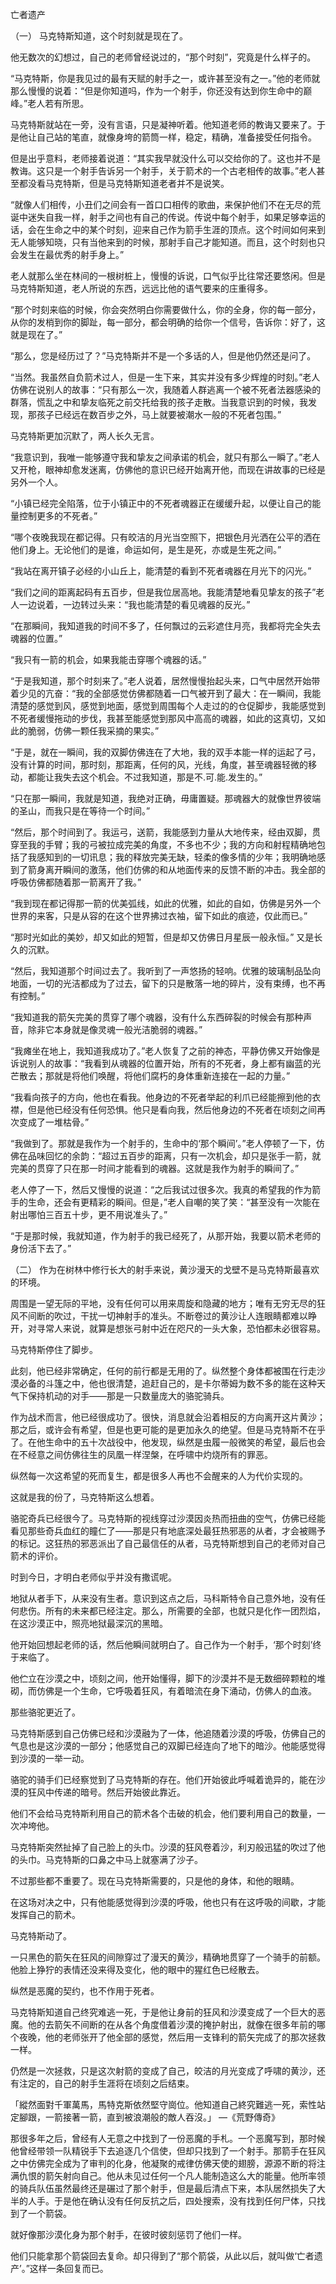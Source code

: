  

亡者遗产


（一）
马克特斯知道，这个时刻就是现在了。

他无数次的幻想过，自己的老师曾经说过的，“那个时刻”，究竟是什么样子的。

“马克特斯，你是我见过的最有天赋的射手之一，或许甚至没有之一。”他的老师就那么慢慢的说着：“但是你知道吗，作为一个射手，你还没有达到你生命中的巅峰。”老人若有所思。

马克特斯就站在一旁，没有言语，只是凝神听着。他知道老师的教诲又要来了。于是他让自己站的笔直，就像身垮的箭筒一样，稳定，精确，准备接受任何指令。

但是出乎意料，老师接着说道：“其实我早就没什么可以交给你的了。这也并不是教诲。这只是一个射手告诉另一个射手，关于箭术的一个古老相传的故事。”老人甚至都没看马克特斯，但是马克特斯知道老者并不是说笑。

“就像人们相传，小丑们之间会有一首口口相传的歌曲，来保护他们不在无尽的荒诞中迷失自我一样，射手之间也有自己的传说。传说中每个射手，如果足够幸运的话，会在生命之中的某个时刻，迎来自己作为箭手生涯的顶点。这个时间如何来到无人能够知晓，只有当他来到的时候，那射手自己才能知道。而且，这个时刻也只会发生在最优秀的射手身上。”

老人就那么坐在林间的一根树桩上，慢慢的诉说，口气似乎比往常还要悠闲。但是马克特斯知道，老人所说的东西，远远比他的语气要来的庄重得多。

“那个时刻来临的时候，你会突然明白你需要做什么，你的全身，你的每一部分，从你的发梢到你的脚趾，每一部分，都会明确的给你一个信号，告诉你：好了，这就是现在了。”

“那么，您是经历过了？”马克特斯并不是一个多话的人，但是他仍然还是问了。

“当然。我虽然自负箭术过人，但是一生下来，其实并没有多少辉煌的时刻。”老人仿佛在说别人的故事：“只有那么一次，我随着人群逃离一个被不死者法器感染的群落，慌乱之中和挚友临死之前交托给我的孩子走散。当我意识到的时候，我发现，那孩子已经远在数百步之外，马上就要被潮水一般的不死者包围。”

马克特斯更加沉默了，两人长久无言。

“我意识到，我唯一能够遵守我和挚友之间承诺的机会，就只有那么一瞬了。”老人又开枪，眼神却愈发迷离，仿佛他的意识已经开始离开他，而现在讲故事的已经是另外一个人。

“小镇已经完全陷落，位于小镇正中的不死者魂器正在缓缓升起，以便让自己的能量控制更多的不死者。”

“哪个夜晚我现在都记得。只有皎洁的月光当空照下，把银色月光洒在公平的洒在他们身上。无论他们的是谁，命运如何，是生是死，亦或是生死之间。”

“我站在离开镇子必经的小山丘上，能清楚的看到不死者魂器在月光下的闪光。”

“我们之间的距离起码有五百步，但是我位居高地。我能清楚地看见挚友的孩子”老人一边说着，一边转过头来：“我也能清楚的看见魂器的反光。”

“在那瞬间，我知道我的时间不多了，任何飘过的云彩遮住月亮，我都将完全失去魂器的位置。”

“我只有一箭的机会，如果我能击穿哪个魂器的话。”

“于是我知道，那个时刻来了。”老人说着，居然慢慢抬起头来，口气中居然开始带着少见的亢奋：“我的全部感觉仿佛都随着一口气被开到了最大：在一瞬间，我能清楚的感觉到风，感觉到地面，感觉到周围每个人走过的的仓促脚步，我能感觉到不死者缓慢拖动的步伐，我甚至能感觉到那风中高高的魂器，如此的这真切，又如此的脆弱，仿佛一颗任我采摘的果实。”

“于是，就在一瞬间，我的双脚仿佛连在了大地，我的双手本能一样的运起了弓，没有计算的时间，那时刻，那距离，任何的风，光线，角度，甚至魂器轻微的移动，都能让我失去这个机会。不过我知道，那是不.可.能.发生的。”

“只在那一瞬间，我就是知道，我绝对正确，毋庸置疑。那魂器大的就像世界彼端的圣山，而我只是在等待一个时间。”

“然后，那个时间到了。我运弓，送箭，我能感到力量从大地传来，经由双脚，贯穿至我的手臂；我的弓被拉成完美的角度，不多也不少；我的方向和射程精确地包括了我感知到的一切讯息；我的释放完美无缺，轻柔的像多情的少年；我明确地感到了箭身离开瞬间的激荡，他们仿佛的和从地面传来的反馈不断的冲击。我全部的呼吸仿佛都随着那一箭离开了我。”

“我到现在都记得那一箭的优美弧线，如此的优雅，如此的自如，仿佛是另外一个世界的来客，只是从容的在这个世界拂过衣袖，留下如此的痕迹，仅此而已。”

“那时光如此的美妙，却又如此的短暂，但是却又仿佛日月星辰一般永恒。”
又是长久的沉默。


“然后，我知道那个时间过去了。我听到了一声悠扬的轻响。优雅的玻璃制品坠向地面，一切的光洁都成为了过去，留下的只是散落一地的碎片，没有束缚，也不再有控制。”

“我知道我的箭矢完美的贯穿了哪个魂器，没有什么东西碎裂的时候会有那种声音，除非它本身就是像灵魂一般光洁脆弱的魂器。”

“我瘫坐在地上，我知道我成功了。”老人恢复了之前的神态，平静仿佛又开始像是诉说别人的故事：“我看到从魂器的位置开始，所有的不死者，身上都有幽蓝的光芒散去；那就是将他们唤醒，将他们腐朽的身体重新连接在一起的力量。”

“我看向孩子的方向，他也在看我。他身边的不死者举起的利爪已经能擦到他的衣襟，但是他已经没有任何恐惧。他只是看向我，然后他身边的不死者在顷刻之间再次变成了一堆枯骨。”

“我做到了。那就是我作为一个射手的，生命中的‘那个瞬间’。”老人停顿了一下，仿佛在品味回忆的余韵：“超过五百步的距离，只有一次机会，却只是张手一箭，就完美的贯穿了只在那一时间才能看到的魂器。这就是我作为射手的瞬间了。”

老人停了一下，然后又慢慢的说道：“之后我试过很多次。我真的希望我的作为箭手的生命，还会有更精彩的瞬间。但是，”老人自嘲的笑了笑：“甚至没有一次能在射出哪怕三百五十步，更不用说准头了。”

“于是那时候，我就知道，作为射手的我已经死了，从那开始，我要以箭术老师的身份活下去了。”



（二）
作为在树林中修行长大的射手来说，黄沙漫天的戈壁不是马克特斯最喜欢的环境。

周围是一望无际的平地，没有任何可以用来周旋和隐藏的地方；唯有无穷无尽的狂风不间断的吹过，干扰一切神射手的准头。不断卷过的黄沙让人连眼睛都难以睁开，对寻常人来说，就算是想张弓射中近在咫尺的一头大象，恐怕都未必很容易。

马克特斯停住了脚步。

此刻，他已经非常确定，任何的前行都是无用的了。纵然整个身体都被围在行走沙漠必备的斗篷之中，他也很清楚，追赶自己的，是卡尔蒂姆为数不多的能在这种天气下保持机动的对手——那是一只数量庞大的骆驼骑兵。

作为战术而言，他已经很成功了。很快，消息就会沿着相反的方向离开这片黄沙；那之后，或许会有希望，但是也更可能的是更加永久的绝望。但是马克特斯不在乎了。在他生命中的五十次战役中，他发现，纵然是虫履一般微笑的希望，最后也会在不经意之间仿佛往生的凤凰一样涅槃，在呼啸中灼烧所有的罪恶。

纵然每一次这希望的死而复生，都是很多人再也不会醒来的人为代价实现的。

这就是我的份了，马克特斯这么想着。

骆驼奇兵已经很今了。马克特斯的视线穿过沙漠因炎热而扭曲的空气，仿佛已经能看见那些奇兵血红的瞳仁了——那是只有地底深处最狂热邪恶的从者，才会被赐予的标记。这狂热的邪恶派出了自己最信任的从者，马克特斯想到自己的老师对自己箭术的评价。

时到今日，才明白老师似乎并没有撒谎呢。

地狱从者手下，从来没有生者。意识到这点之后，马科斯特令自己意外地，没有任何悲伤。所有的未来都已经注定。那么，所需要的全部，也就只是化作一团烈焰，在这沙漠正中，照亮地狱最深沉的黑暗。

他开始回想起老师的话，然后他瞬间就明白了。自己作为一个射手，‘那个时刻’终于来临了。

他伫立在沙漠之中，顷刻之间，他开始懂得，脚下的沙漠并不是无数细碎颗粒的堆砌，而仿佛是一个生命，它呼吸着狂风，有着暗流在身下涌动，仿佛人的血液。

那些骆驼更近了。

马克特斯感到自己仿佛已经和沙漠融为了一体，他追随着沙漠的呼吸，仿佛自己的气息也是这沙漠的一部分；他感觉自己的双脚已经连向了地下的暗沙。他能感觉得到沙漠的一举一动。

骆驼的骑手们已经察觉到了马克特斯的存在。他们开始彼此呼喊着诡异的，能在沙漠的狂风中传递的暗号。然后开始彼此靠近。

他们不会给马克特斯利用自己的箭术各个击破的机会，他们要利用自己的数量，一次冲垮他。

马克特斯突然扯掉了自己脸上的头巾。沙漠的狂风卷着沙，利刃般迅猛的吹过了他的头巾。马克特斯的口鼻之中马上就塞满了沙子。

不过那些都不重要了。现在马克特斯需要的，只是他的身体，和他的眼睛。

在这场对决之中，只有他能感觉得到沙漠的呼吸，他也只有在这呼吸的间歇，才能发挥自己的箭术。

马克特斯动了。

一只黑色的箭矢在狂风的间隙穿过了漫天的黄沙，精确地贯穿了一个骑手的前额。他脸上狰狞的表情还没来得及变化，他的眼中的猩红色已经散去。

纵然是恶魔的契约，也不作用于死者。

马克特斯知道自己终究难逃一死，于是他让身前的狂风和沙漠变成了一个巨大的恶魔。他的去箭矢不间断的在从各个角度借着沙漠的掩护射出，就像在很多年前的哪个夜晚，他的老师张开了他全部的感觉，然后用一支锋利的箭矢完成了的那次拯救一样。

仍然是一次拯救，只是这次射箭的变成了自己，皎洁的月光变成了呼啸的黄沙，还有注定的，自己的射手生涯将在顷刻之后结束。

「縱然面對千軍萬馬，馬特克斯依然堅守崗位。他知道自己終究難逃一死，索性站定腳跟，一箭接著一箭，直到被浪潮般的敵人吞沒。」 —《荒野傳奇》

那很多年之后，曾经有人无意之中找到了一份恶魔的手札。一个恶魔写到，那时候他曾经带领一队精锐手下去追逐几个信使，但却只找到了一个射手。那箭手在狂风之中仿佛完全成为了审判的化身，他凝聚的戒律仿佛天使的翅膀，源源不断的将注满仇恨的箭矢射向自己。他从未见过任何一个凡人能制造这么大的能量。他所率领的骑兵队伍虽然最终还是碾过了那个射手，但是最后清点下来，本队居然损失了大半的人手。于是他在确认没有任何反抗之后，四处搜索，没有找到任何尸体，只找到了一个箭袋。

就好像那沙漠化身为那个射手，在彼时彼刻惩罚了他们一样。

他们只能拿那个箭袋回去复命。却只得到了“那个箭袋，从此以后，就叫做‘亡者遗产’。”这样一条回复而已。

